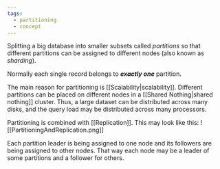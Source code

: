 ```yaml
---
tags:
  - partitioning
  - concept
---
```

Splitting a big database into smaller subsets called *partitions* so that different partitions can be assigned to different nodes (also known as *sharding*).

Normally each single record belongs to ***exactly one*** partition.

The main reason for partitioning is [[Scalability|scalability]]. Different partitions can be placed on different nodes in a [[Shared Nothing|shared nothing]] cluster. Thus, a large dataset can be distributed across many disks, and the query load may be distributed across many processors.

Partitioning is combined with [[Replication]]. This may look like this:
![[PartitioningAndReplication.png]]

Each partition leader is being assigned to one node and its followers are being assigned to other nodes. That way each node may be a leader of some partitions and a follower for others.